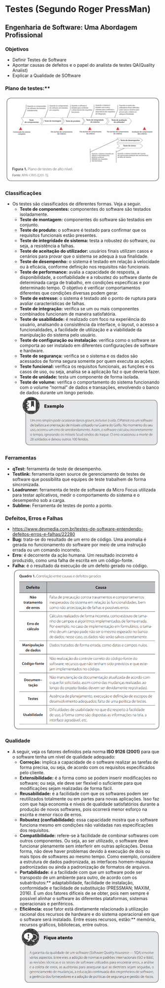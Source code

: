 # Testes (Segundo Roger PressMan)
## Engenharia de Software: Uma Abordagem Profissional

### Objetivos
- Definir Testes de Software
- Apontar causas de defeitos e o papel do analista de testes QA(Quality Analist)
- Explicar a Qualidade de SOftware

### Plano de testes:**
![Plano de testes](q1.png)

### Classificações
- Os testes são classificados de diferentes formas. Veja a seguir.
    - **Teste de componentes:** componentes do software são testados isoladamente.
    - **Teste de montagem:** componentes do software são testados em conjunto.
    - **Teste de produto:** o software é testado para confirmar que os requisitos funcionais estão presentes.
    - **Teste de integridade de sistema:** testa a robustez do software, ou seja, a resistência a falhas.
    - **Teste de aceitação do utilizador:** usuários finais utilizam casos e cenários para provar que o sistema se adequa à sua finalidade.
    - **Teste de desempenho:** o sistema é testado em relação à velocidade ou à eficácia, conforme definição nos requisitos não funcionais.
    - **Teste de performance:** avalia a capacidade de resposta, a disponibilidade, a confiabilidade e a robustez do software diante de determinada carga de trabalho, em condições específicas e por determinado tempo. O objetivo é verificar comportamentos diferentes que condições diversas podem gerar.
    - **Teste de estresse:** o sistema é testado até o ponto de ruptura para avaliar características de falhas.
    - **Teste de integração:** verifica se um ou mais componentes combinados funcionam de maneira satisfatória.
    - **Teste de usabilidade:** é realizado com foco na experiência do usuário, analisando a consistência da interface, o layout, o acesso a funcionalidades, a facilidade de utilização e a viabilidade da manipulação do sistema pelo usuário.
    - **Teste de configuração ou instalação:** verifica como o software se comporta ao ser instalado em diferentes configurações de software e hardware.
    - **Teste de segurança:** verifica se o sistema e os dados são acessados de forma segura somente por quem executa as ações.
    - **Teste funcional:** verifica os requisitos funcionais, as funções e os casos de uso, ou seja, analisa se a aplicação faz o que deveria fazer.
    - **Teste de unidade:** testa um componente de forma isolada.
    - **Teste de volume:** verifica o comportamento do sistema funcionando com o volume “normal” de dados e transações, envolvendo o banco de dados durante um longo período.
<br>![Dica](q2.png)

### Ferramentas
- **qTest:** ferramenta de teste de desempenho.
- **Testlink:** ferramenta open source de gerenciamento de testes de software que possibilita que equipes de teste trabalhem de forma sincronizada.
- **Loadrunner:** ferramenta de teste de software da Micro Focus utilizada para testar aplicativos, medir o comportamento do sistema e o desempenho sob a carga.
- **Sublime:** Ferramenta de testes de ponto a ponto.

### Defeitos, Erros e Falhas
- https://www.devmedia.com.br/testes-de-software-entendendo-defeitos-erros-e-falhas/22280
- **Bug:** trata-se do resultado de um erro de código. Uma anomalia é gerada no funcionamento do software por meio de uma instrução errada ou um comando incorreto.
- **Erro:** é decorrente da ação humana. Um resultado incorreto é produzido,
como uma falha de escrita em um código-fonte.
- **Falha:** é o resultado da execução de um defeito gerado no código.
<br>![Relação entre defeito e causas](q3.png)

### Qualidade
- A seguir, veja os fatores definidos pela norma **ISO 9126 (2001)** para que o software tenha um nível de qualidade adequado:
    - **Correção:** implica a capacidade de o software realizar as tarefas de forma precisa, ou seja, de acordo com os requisitos especificados pelo cliente.
    - **Extensibilidade:** é a forma como se podem inserir modificações no software; ou seja, ele deve ser flexível o suficiente para que modificações sejam realizadas de forma fácil.
    - **Reusabilidade:** é a facilidade com que os softwares podem ser reutilizados totalmente ou em partes para novas aplicações. Isso faz com que haja economia e níveis de qualidade satisfatórios durante a produção de novos softwares, pois ocorrerá menor esforço na escrita e menor risco de erros.
    - **Robustez (confiabilidade):** essa capacidade mostra que o software funciona mesmo em condições não validadas nas especificações dos requisitos.
    - **Compatibilidade:** refere-se à facilidade de combinar softwares com outros componentes. Ou seja, ao ser utilizado, o software deve funcionar plenamente sem interferir em outras aplicações. Dessa forma, não deve haver problemas devido à execução de dois ou mais tipos de softwares ao mesmo tempo. Como exemplo, considere a estrutura de dados padronizada, as interfaces homem-máquina padronizadas ou ainda a padronização de formatos de arquivos.
    - **Portabilidade:** é a facilidade com que um software pode ser transposto de um ambiente para outro, de acordo com os subatributos:** adaptabilidade, facilidade de instalação,  conformidade e facilidade de substituição (PRESSMAN; MAXIM, 2016). É um dos fatores difíceis de se obter, pois nem sempre é possível alinhar o software às diferentes plataformas, sistemas operacionais e periféricos.
    - **Eficiência:** esse fator está diretamente relacionado à utilização racional dos recursos de hardware e do sistema operacional em que o software será instalado. Entre esses recursos, estão:** memória, recursos gráficos, bibliotecas, entre outros.
<br>![Dica](q4.png)